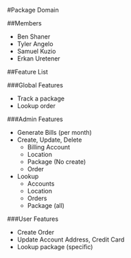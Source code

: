 #Package Domain

##Members
* Ben Shaner
* Tyler Angelo
* Samuel Kuzio
* Erkan Uretener

##Feature List

###Global Features
* Track a package
* Lookup order

###Admin Features
* Generate Bills (per month)
* Create, Update, Delete
    * Billing Account
    * Location
    * Package (No create)
    * Order
* Lookup
    * Accounts
    * Location
    * Orders
    * Package (all)

###User Features
* Create Order
* Update Account Address, Credit Card
* Lookup package (specific)